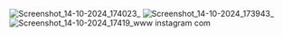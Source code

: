 ![Screenshot_14-10-2024_174023_](https://github.com/user-attachments/assets/456bcb97-d6f0-4888-be14-e01f6a1863d4)
![Screenshot_14-10-2024_173943_](https://github.com/user-attachments/assets/ad884989-5f31-4b9e-acf5-e39f22330a16)
![Screenshot_14-10-2024_17419_www instagram com](https://github.com/user-attachments/assets/86421a3f-54c7-4c14-b7b2-978b9f15d617)
